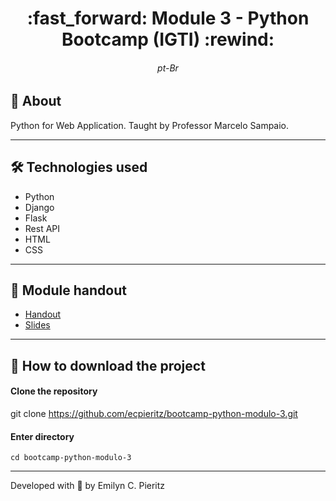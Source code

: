 <h1 align = "center"> :fast_forward: Module 3 - Python Bootcamp (IGTI) :rewind: </h1>
<h6 align = "center"> pt-Br </h6>

## 📖 About
<p>Python for Web Application. Taught by Professor Marcelo Sampaio.</p>

---

## 🛠 Technologies used
- Python
- Django
- Flask
- Rest API
- HTML
- CSS

---

## 📝 Module handout
- <a href="https://github.com/ecpieritz/bootcamp-python-modulo-3/blob/main/Apostila%20-%20M%C3%B3dulo%203%20-%20Bootcamp%20Desenvolvedor(a)%20Python.pdf" target="_blank">Handout</a>
- <a href="https://github.com/ecpieritz/bootcamp-python-modulo-3/blob/main/Slides%20videoaulas%20-%20M%C3%B3dulo%203%20-%20Bootcamp%20Desenvolvedor%20Python.pdf" target="_blank">Slides</a>

---

## 🚀 How to download the project
#### Clone the repository
git clone https://github.com/ecpieritz/bootcamp-python-modulo-3.git

#### Enter directory
`cd bootcamp-python-modulo-3`

---
Developed with 💙 by Emilyn C. Pieritz
